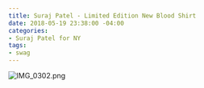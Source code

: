 ```yaml
---
title: Suraj Patel - Limited Edition New Blood Shirt
date: 2018-05-19 23:38:00 -04:00
categories:
- Suraj Patel for NY
tags:
- swag
---
```


![IMG_0302.png](/uploads/IMG_0302.png)
